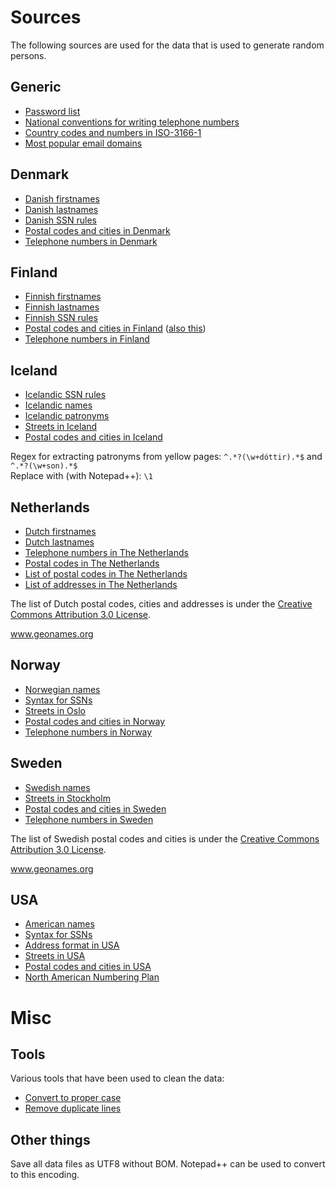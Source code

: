 ﻿# Sources

The following sources are used for the data that is used to generate random persons.

## Generic

- [Password list](https://github.com/danielmiessler/SecLists/blob/master/Passwords/darkweb2017-top1000.txt)
- [National conventions for writing telephone numbers](https://en.wikipedia.org/wiki/National_conventions_for_writing_telephone_numbers)
- [Country codes and numbers in ISO-3166-1](https://en.wikipedia.org/wiki/ISO_3166-1)
- [Most popular email domains](https://email-verify.my-addr.com/list-of-most-popular-email-domains.php)

## Denmark

- [Danish firstnames](https://www.dst.dk/da/Statistik/emner/befolkning-og-valg/navne/navne-til-nyfoedte)
- [Danish lastnames](https://ast.dk/born-familie/navne/navnelister/frie-efternavne)
- [Danish SSN rules](https://www.cpr.dk/media/17534/personnummeret-i-cpr.pdf)
- [Postal codes and cities in Denmark](https://www.postnord.dk/kundeservice/postnummerkort)
- [Telephone numbers in Denmark](https://en.wikipedia.org/wiki/Telephone_numbers_in_Denmark)

## Finland

- [Finnish firstnames](https://www.avoindata.fi/data/en_GB/dataset/none)
- [Finnish lastnames](https://www.avoindata.fi/data/en_GB/dataset/none)
- [Finnish SSN rules](https://en.wikipedia.org/wiki/National_identification_number#Finland)
- [Postal codes and cities in Finland](https://www.posti.fi/business/help-and-support/postal-code-services/postal-code-files.html) ([also this](http://www.posti.fi/webpcode/))
- [Telephone numbers in Finland](https://en.wikipedia.org/wiki/Telephone_numbers_in_Finland)

## Iceland

- [Icelandic SSN rules](https://www.skra.is/english/individuals/me-and-my-family/my-registration/id-numbers/)
- [Icelandic names](https://www.island.is/mannanofn/leit-ad-nafni/)
- [Icelandic patronyms](https://en.ja.is/)
- [Streets in Iceland](https://www.postur.is/en/about-us/post-offices/post-codes/data-files/)
- [Postal codes and cities in Iceland](https://www.postur.is/en/about-us/post-offices/post-codes/data-files/)

Regex for extracting patronyms from yellow pages: `^.*?(\w+dóttir).*$` and  `^.*?(\w+son).*$`<br />
Replace with (with Notepad++): `\1`

## Netherlands

- [Dutch firstnames](https://www.meertens.knaw.nl/nvb/topnamen/land/Nederland/2014)
- [Dutch lastnames](https://github.com/digitalheir/family-names-in-the-netherlands)
- [Telephone numbers in The Netherlands](https://en.wikipedia.org/wiki/Telephone_numbers_in_the_Netherlands)
- [Postal codes in The Netherlands](https://en.wikipedia.org/wiki/Postal_codes_in_the_Netherlands)
- [List of postal codes in The Netherlands](http://download.geonames.org/export/zip/NL.zip)
- [List of addresses in The Netherlands](http://download.geonames.org/export/dump/NL.zip)

The list of Dutch postal codes, cities and addresses is under the [Creative Commons Attribution 3.0 License](http://creativecommons.org/licenses/by/3.0/).

www.geonames.org

## Norway

- [Norwegian names](https://www.ssb.no/navn)
- [Syntax for SSNs](https://ehelse.no/standarder-kodeverk-og-referansekatalog/standarder-og-referansekatalog/identifikatorer-for-personer-syntaks-for-fodselsnummer-hjelpenummer-mv-his-10012010)
- [Streets in Oslo](http://www.norskegater.com/Oslo/)
- [Postal codes and cities in Norway](https://data.norge.no/data/posten-norge/postnummer-i-norge)
- [Telephone numbers in Norway](https://en.wikipedia.org/wiki/Telephone_numbers_in_Norway)

## Sweden

- [Swedish names](http://www.scb.se/hitta-statistik/statistik-efter-amne/befolkning/amnesovergripande-statistik/namnstatistik/)
- [Streets in Stockholm](https://www.svenskaplatser.se/Stockholm/)
- [Postal codes and cities in Sweden](http://download.geonames.org/export/zip/SE.zip)
- [Telephone numbers in Sweden](https://en.wikipedia.org/wiki/Telephone_numbers_in_Sweden)

The list of Swedish postal codes and cities is under the [Creative Commons Attribution 3.0 License](http://creativecommons.org/licenses/by/3.0/).

www.geonames.org

## USA

- [American names](https://names.mongabay.com/)
- [Syntax for SSNs](https://en.wikipedia.org/wiki/Social_Security_number)
- [Address format in USA](https://en.wikipedia.org/wiki/Address#United_States)
- [Streets in USA](http://results.openaddresses.io/)
- [Postal codes and cities in USA](http://download.geonames.org/export/zip/US.zip)
- [North American Numbering Plan](https://en.wikipedia.org/wiki/North_American_Numbering_Plan)

# Misc

## Tools

Various tools that have been used to clean the data:

- [Convert to proper case](https://convertcase.net/)
- [Remove duplicate lines](https://textmechanic.com/text-tools/basic-text-tools/remove-duplicate-lines/)

## Other things

Save all data files as UTF8 without BOM. Notepad++ can be used to convert to this encoding.
